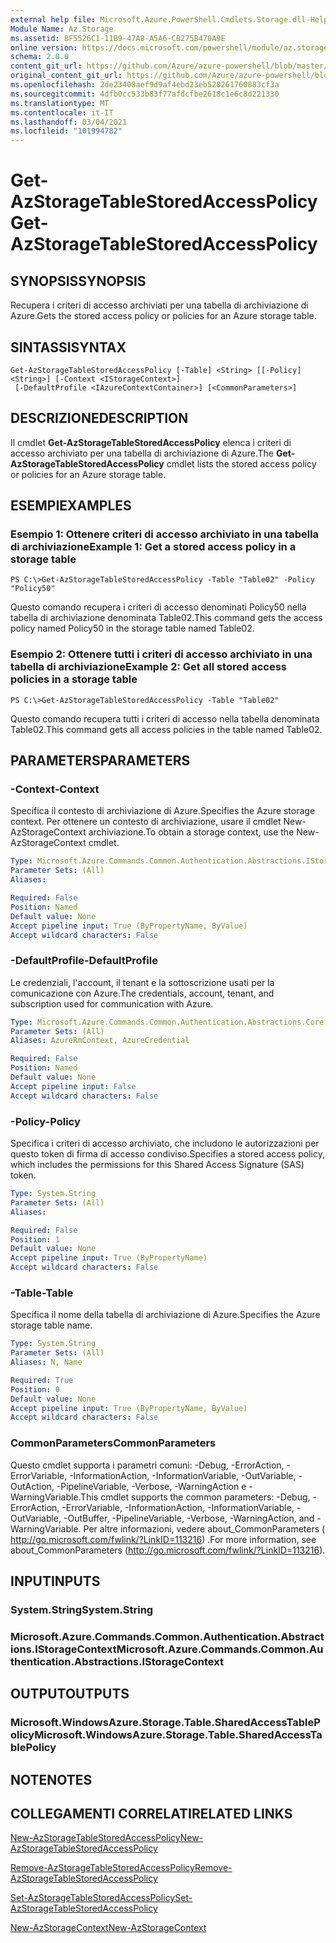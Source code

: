 ```yaml
---
external help file: Microsoft.Azure.PowerShell.Cmdlets.Storage.dll-Help.xml
Module Name: Az.Storage
ms.assetid: BF5526C1-11B9-47A8-A5A6-CB275B470A9E
online version: https://docs.microsoft.com/powershell/module/az.storage/get-azstoragetablestoredaccesspolicy
schema: 2.0.0
content_git_url: https://github.com/Azure/azure-powershell/blob/master/src/Storage/Storage.Management/help/Get-AzStorageTableStoredAccessPolicy.md
original_content_git_url: https://github.com/Azure/azure-powershell/blob/master/src/Storage/Storage.Management/help/Get-AzStorageTableStoredAccessPolicy.md
ms.openlocfilehash: 2de23408aef9d9af4ebd23eb520261760883cf3a
ms.sourcegitcommit: 4dfb0cc533b83f77afdcfbe2618c1e6c8d221330
ms.translationtype: MT
ms.contentlocale: it-IT
ms.lasthandoff: 03/04/2021
ms.locfileid: "101994782"
---
```

# <span data-ttu-id="30047-101">Get-AzStorageTableStoredAccessPolicy</span><span class="sxs-lookup"><span data-stu-id="30047-101">Get-AzStorageTableStoredAccessPolicy</span></span>

## <span data-ttu-id="30047-102">SYNOPSIS</span><span class="sxs-lookup"><span data-stu-id="30047-102">SYNOPSIS</span></span>
<span data-ttu-id="30047-103">Recupera i criteri di accesso archiviati per una tabella di archiviazione di Azure.</span><span class="sxs-lookup"><span data-stu-id="30047-103">Gets the stored access policy or policies for an Azure storage table.</span></span>

## <span data-ttu-id="30047-104">SINTASSI</span><span class="sxs-lookup"><span data-stu-id="30047-104">SYNTAX</span></span>

```
Get-AzStorageTableStoredAccessPolicy [-Table] <String> [[-Policy] <String>] [-Context <IStorageContext>]
 [-DefaultProfile <IAzureContextContainer>] [<CommonParameters>]
```

## <span data-ttu-id="30047-105">DESCRIZIONE</span><span class="sxs-lookup"><span data-stu-id="30047-105">DESCRIPTION</span></span>
<span data-ttu-id="30047-106">Il cmdlet **Get-AzStorageTableStoredAccessPolicy** elenca i criteri di accesso archiviato per una tabella di archiviazione di Azure.</span><span class="sxs-lookup"><span data-stu-id="30047-106">The **Get-AzStorageTableStoredAccessPolicy** cmdlet lists the stored access policy or policies for an Azure storage table.</span></span>

## <span data-ttu-id="30047-107">ESEMPI</span><span class="sxs-lookup"><span data-stu-id="30047-107">EXAMPLES</span></span>

### <span data-ttu-id="30047-108">Esempio 1: Ottenere criteri di accesso archiviato in una tabella di archiviazione</span><span class="sxs-lookup"><span data-stu-id="30047-108">Example 1: Get a stored access policy in a storage table</span></span>
```
PS C:\>Get-AzStorageTableStoredAccessPolicy -Table "Table02" -Policy "Policy50"
```

<span data-ttu-id="30047-109">Questo comando recupera i criteri di accesso denominati Policy50 nella tabella di archiviazione denominata Table02.</span><span class="sxs-lookup"><span data-stu-id="30047-109">This command gets the access policy named Policy50 in the storage table named Table02.</span></span>

### <span data-ttu-id="30047-110">Esempio 2: Ottenere tutti i criteri di accesso archiviato in una tabella di archiviazione</span><span class="sxs-lookup"><span data-stu-id="30047-110">Example 2: Get all stored access policies in a storage table</span></span>
```
PS C:\>Get-AzStorageTableStoredAccessPolicy -Table "Table02"
```

<span data-ttu-id="30047-111">Questo comando recupera tutti i criteri di accesso nella tabella denominata Table02.</span><span class="sxs-lookup"><span data-stu-id="30047-111">This command gets all access policies in the table named Table02.</span></span>

## <span data-ttu-id="30047-112">PARAMETERS</span><span class="sxs-lookup"><span data-stu-id="30047-112">PARAMETERS</span></span>

### <span data-ttu-id="30047-113">-Context</span><span class="sxs-lookup"><span data-stu-id="30047-113">-Context</span></span>
<span data-ttu-id="30047-114">Specifica il contesto di archiviazione di Azure.</span><span class="sxs-lookup"><span data-stu-id="30047-114">Specifies the Azure storage context.</span></span>
<span data-ttu-id="30047-115">Per ottenere un contesto di archiviazione, usare il cmdlet New-AzStorageContext archiviazione.</span><span class="sxs-lookup"><span data-stu-id="30047-115">To obtain a storage context, use the New-AzStorageContext cmdlet.</span></span>

```yaml
Type: Microsoft.Azure.Commands.Common.Authentication.Abstractions.IStorageContext
Parameter Sets: (All)
Aliases:

Required: False
Position: Named
Default value: None
Accept pipeline input: True (ByPropertyName, ByValue)
Accept wildcard characters: False
```

### <span data-ttu-id="30047-116">-DefaultProfile</span><span class="sxs-lookup"><span data-stu-id="30047-116">-DefaultProfile</span></span>
<span data-ttu-id="30047-117">Le credenziali, l'account, il tenant e la sottoscrizione usati per la comunicazione con Azure.</span><span class="sxs-lookup"><span data-stu-id="30047-117">The credentials, account, tenant, and subscription used for communication with Azure.</span></span>

```yaml
Type: Microsoft.Azure.Commands.Common.Authentication.Abstractions.Core.IAzureContextContainer
Parameter Sets: (All)
Aliases: AzureRmContext, AzureCredential

Required: False
Position: Named
Default value: None
Accept pipeline input: False
Accept wildcard characters: False
```

### <span data-ttu-id="30047-118">-Policy</span><span class="sxs-lookup"><span data-stu-id="30047-118">-Policy</span></span>
<span data-ttu-id="30047-119">Specifica i criteri di accesso archiviato, che includono le autorizzazioni per questo token di firma di accesso condiviso.</span><span class="sxs-lookup"><span data-stu-id="30047-119">Specifies a stored access policy, which includes the permissions for this Shared Access Signature (SAS) token.</span></span>

```yaml
Type: System.String
Parameter Sets: (All)
Aliases:

Required: False
Position: 1
Default value: None
Accept pipeline input: True (ByPropertyName)
Accept wildcard characters: False
```

### <span data-ttu-id="30047-120">-Table</span><span class="sxs-lookup"><span data-stu-id="30047-120">-Table</span></span>
<span data-ttu-id="30047-121">Specifica il nome della tabella di archiviazione di Azure.</span><span class="sxs-lookup"><span data-stu-id="30047-121">Specifies the Azure storage table name.</span></span>

```yaml
Type: System.String
Parameter Sets: (All)
Aliases: N, Name

Required: True
Position: 0
Default value: None
Accept pipeline input: True (ByPropertyName, ByValue)
Accept wildcard characters: False
```

### <span data-ttu-id="30047-122">CommonParameters</span><span class="sxs-lookup"><span data-stu-id="30047-122">CommonParameters</span></span>
<span data-ttu-id="30047-123">Questo cmdlet supporta i parametri comuni: -Debug, -ErrorAction, -ErrorVariable, -InformationAction, -InformationVariable, -OutVariable, -OutAction, -PipelineVariable, -Verbose, -WarningAction e -WarningVariable.</span><span class="sxs-lookup"><span data-stu-id="30047-123">This cmdlet supports the common parameters: -Debug, -ErrorAction, -ErrorVariable, -InformationAction, -InformationVariable, -OutVariable, -OutBuffer, -PipelineVariable, -Verbose, -WarningAction, and -WarningVariable.</span></span> <span data-ttu-id="30047-124">Per altre informazioni, vedere about_CommonParameters ( http://go.microsoft.com/fwlink/?LinkID=113216) .</span><span class="sxs-lookup"><span data-stu-id="30047-124">For more information, see about_CommonParameters (http://go.microsoft.com/fwlink/?LinkID=113216).</span></span>

## <span data-ttu-id="30047-125">INPUT</span><span class="sxs-lookup"><span data-stu-id="30047-125">INPUTS</span></span>

### <span data-ttu-id="30047-126">System.String</span><span class="sxs-lookup"><span data-stu-id="30047-126">System.String</span></span>

### <span data-ttu-id="30047-127">Microsoft.Azure.Commands.Common.Authentication.Abstractions.IStorageContext</span><span class="sxs-lookup"><span data-stu-id="30047-127">Microsoft.Azure.Commands.Common.Authentication.Abstractions.IStorageContext</span></span>

## <span data-ttu-id="30047-128">OUTPUT</span><span class="sxs-lookup"><span data-stu-id="30047-128">OUTPUTS</span></span>

### <span data-ttu-id="30047-129">Microsoft.WindowsAzure.Storage.Table.SharedAccessTablePolicy</span><span class="sxs-lookup"><span data-stu-id="30047-129">Microsoft.WindowsAzure.Storage.Table.SharedAccessTablePolicy</span></span>

## <span data-ttu-id="30047-130">NOTE</span><span class="sxs-lookup"><span data-stu-id="30047-130">NOTES</span></span>

## <span data-ttu-id="30047-131">COLLEGAMENTI CORRELATI</span><span class="sxs-lookup"><span data-stu-id="30047-131">RELATED LINKS</span></span>

[<span data-ttu-id="30047-132">New-AzStorageTableStoredAccessPolicy</span><span class="sxs-lookup"><span data-stu-id="30047-132">New-AzStorageTableStoredAccessPolicy</span></span>](./New-AzStorageTableStoredAccessPolicy.md)

[<span data-ttu-id="30047-133">Remove-AzStorageTableStoredAccessPolicy</span><span class="sxs-lookup"><span data-stu-id="30047-133">Remove-AzStorageTableStoredAccessPolicy</span></span>](./Remove-AzStorageTableStoredAccessPolicy.md)

[<span data-ttu-id="30047-134">Set-AzStorageTableStoredAccessPolicy</span><span class="sxs-lookup"><span data-stu-id="30047-134">Set-AzStorageTableStoredAccessPolicy</span></span>](./Set-AzStorageTableStoredAccessPolicy.md)

[<span data-ttu-id="30047-135">New-AzStorageContext</span><span class="sxs-lookup"><span data-stu-id="30047-135">New-AzStorageContext</span></span>](./New-AzStorageContext.md)


